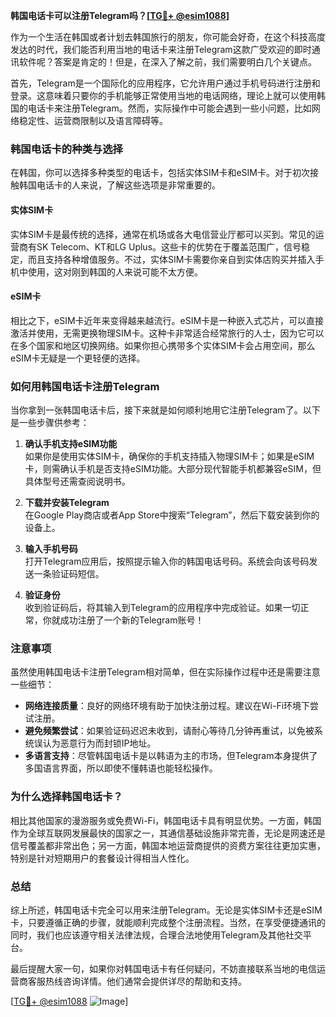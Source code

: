 **韩国电话卡可以注册Telegram吗？[[TG💪+ @esim1088](https://t.me/s/esim1088)]**

作为一个生活在韩国或者计划去韩国旅行的朋友，你可能会好奇，在这个科技高度发达的时代，我们能否利用当地的电话卡来注册Telegram这款广受欢迎的即时通讯软件呢？答案是肯定的！但是，在深入了解之前，我们需要明白几个关键点。

首先，Telegram是一个国际化的应用程序，它允许用户通过手机号码进行注册和登录。这意味着只要你的手机能够正常使用当地的电话网络，理论上就可以使用韩国的电话卡来注册Telegram。然而，实际操作中可能会遇到一些小问题，比如网络稳定性、运营商限制以及语言障碍等。

### **韩国电话卡的种类与选择**

在韩国，你可以选择多种类型的电话卡，包括实体SIM卡和eSIM卡。对于初次接触韩国电话卡的人来说，了解这些选项是非常重要的。

#### 实体SIM卡

实体SIM卡是最传统的选择，通常在机场或各大电信营业厅都可以买到。常见的运营商有SK Telecom、KT和LG Uplus。这些卡的优势在于覆盖范围广，信号稳定，而且支持各种增值服务。不过，实体SIM卡需要你亲自到实体店购买并插入手机中使用，这对刚到韩国的人来说可能不太方便。

#### eSIM卡

相比之下，eSIM卡近年来变得越来越流行。eSIM卡是一种嵌入式芯片，可以直接激活并使用，无需更换物理SIM卡。这种卡非常适合经常旅行的人士，因为它可以在多个国家和地区切换网络。如果你担心携带多个实体SIM卡会占用空间，那么eSIM卡无疑是一个更轻便的选择。

### **如何用韩国电话卡注册Telegram**

当你拿到一张韩国电话卡后，接下来就是如何顺利地用它注册Telegram了。以下是一些步骤供参考：

1. **确认手机支持eSIM功能**  
   如果你是使用实体SIM卡，确保你的手机支持插入物理SIM卡；如果是eSIM卡，则需确认手机是否支持eSIM功能。大部分现代智能手机都兼容eSIM，但具体型号还需查阅说明书。

2. **下载并安装Telegram**  
   在Google Play商店或者App Store中搜索“Telegram”，然后下载安装到你的设备上。

3. **输入手机号码**  
   打开Telegram应用后，按照提示输入你的韩国电话号码。系统会向该号码发送一条验证码短信。

4. **验证身份**  
   收到验证码后，将其输入到Telegram的应用程序中完成验证。如果一切正常，你就成功注册了一个新的Telegram账号！

### **注意事项**

虽然使用韩国电话卡注册Telegram相对简单，但在实际操作过程中还是需要注意一些细节：

- **网络连接质量**：良好的网络环境有助于加快注册过程。建议在Wi-Fi环境下尝试注册。
- **避免频繁尝试**：如果验证码迟迟未收到，请耐心等待几分钟再重试，以免被系统误认为恶意行为而封锁IP地址。
- **多语言支持**：尽管韩国电话卡是以韩语为主的市场，但Telegram本身提供了多国语言界面，所以即使不懂韩语也能轻松操作。

### **为什么选择韩国电话卡？**

相比其他国家的漫游服务或免费Wi-Fi，韩国电话卡具有明显优势。一方面，韩国作为全球互联网发展最快的国家之一，其通信基础设施非常完善，无论是网速还是信号覆盖都非常出色；另一方面，韩国本地运营商提供的资费方案往往更加实惠，特别是针对短期用户的套餐设计得相当人性化。

### **总结**

综上所述，韩国电话卡完全可以用来注册Telegram。无论是实体SIM卡还是eSIM卡，只要遵循正确的步骤，就能顺利完成整个注册流程。当然，在享受便捷通讯的同时，我们也应该遵守相关法律法规，合理合法地使用Telegram及其他社交平台。

最后提醒大家一句，如果你对韩国电话卡有任何疑问，不妨直接联系当地的电信运营商客服热线咨询详情。他们通常会提供详尽的帮助和支持。

[[TG💪+ @esim1088](https://t.me/s/esim1088) ![Image](https://i.postimg.cc/4NQfJmqS/Snipaste-2025-05-13-00-14-12.png)]